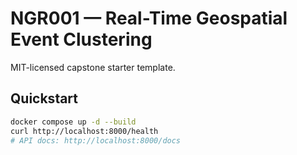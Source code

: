 # NGR001 — Real-Time Geospatial Event Clustering

MIT-licensed capstone starter template.

## Quickstart
```bash
docker compose up -d --build
curl http://localhost:8000/health
# API docs: http://localhost:8000/docs
```
